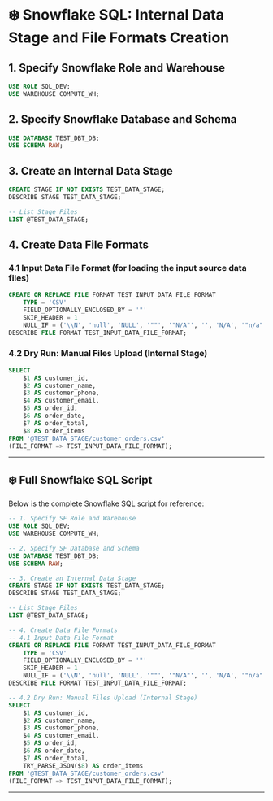 # ❄️ Snowflake SQL: Internal Data Stage and File Formats Creation

## 1. Specify Snowflake Role and Warehouse
```sql
USE ROLE SQL_DEV;
USE WAREHOUSE COMPUTE_WH;
```

## 2. Specify Snowflake Database and Schema
```sql
USE DATABASE TEST_DBT_DB;
USE SCHEMA RAW;
```

## 3. Create an Internal Data Stage
```sql
CREATE STAGE IF NOT EXISTS TEST_DATA_STAGE;
DESCRIBE STAGE TEST_DATA_STAGE;

-- List Stage Files
LIST @TEST_DATA_STAGE;
```

## 4. Create Data File Formats
### 4.1 Input Data File Format (for loading the input source data files)
```sql
CREATE OR REPLACE FILE FORMAT TEST_INPUT_DATA_FILE_FORMAT
    TYPE = 'CSV'
    FIELD_OPTIONALLY_ENCLOSED_BY = '"'
    SKIP_HEADER = 1
    NULL_IF = ('\\N', 'null', 'NULL', '""', '"N/A"', '', 'N/A', '"n/a"', 'n/a');
DESCRIBE FILE FORMAT TEST_INPUT_DATA_FILE_FORMAT;
```

### 4.2 Dry Run: Manual Files Upload (Internal Stage)
```sql
SELECT 
    $1 AS customer_id,
    $2 AS customer_name,
    $3 AS customer_phone,
    $4 AS customer_email,
    $5 AS order_id,
    $6 AS order_date,
    $7 AS order_total,
    $8 AS order_items
FROM '@TEST_DATA_STAGE/customer_orders.csv'
(FILE_FORMAT => TEST_INPUT_DATA_FILE_FORMAT);
```

---

## ❄️ Full Snowflake SQL Script
Below is the complete Snowflake SQL script for reference:

```sql
-- 1. Specify SF Role and Warehouse
USE ROLE SQL_DEV;
USE WAREHOUSE COMPUTE_WH;

-- 2. Specify SF Database and Schema
USE DATABASE TEST_DBT_DB;
USE SCHEMA RAW;

-- 3. Create an Internal Data Stage
CREATE STAGE IF NOT EXISTS TEST_DATA_STAGE;
DESCRIBE STAGE TEST_DATA_STAGE;

-- List Stage Files
LIST @TEST_DATA_STAGE;

-- 4. Create Data File Formats
-- 4.1 Input Data File Format
CREATE OR REPLACE FILE FORMAT TEST_INPUT_DATA_FILE_FORMAT
    TYPE = 'CSV'
    FIELD_OPTIONALLY_ENCLOSED_BY = '"'
    SKIP_HEADER = 1
    NULL_IF = ('\\N', 'null', 'NULL', '""', '"N/A"', '', 'N/A', '"n/a"', 'n/a');
DESCRIBE FILE FORMAT TEST_INPUT_DATA_FILE_FORMAT;

-- 4.2 Dry Run: Manual Files Upload (Internal Stage)
SELECT 
    $1 AS customer_id,
    $2 AS customer_name,
    $3 AS customer_phone,
    $4 AS customer_email,
    $5 AS order_id,
    $6 AS order_date,
    $7 AS order_total,
    TRY_PARSE_JSON($8) AS order_items
FROM '@TEST_DATA_STAGE/customer_orders.csv'
(FILE_FORMAT => TEST_INPUT_DATA_FILE_FORMAT);
```

---
 